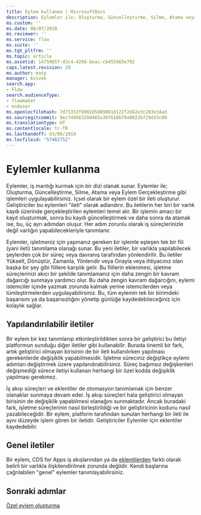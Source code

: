 ```yaml
---
title: Eylem kullanma | MicrosoftDocs
description: Eylemler ile; Oluşturma, Güncelleştirme, Silme, Atama veya Eylem Gerçekleştirme gibi işlemleri uygulayabilirsiniz. İçsel olarak bir eylem özel bir ileti oluşturur
ms.custom: ''
ms.date: 08/07/2018
ms.reviewer: ''
ms.service: flow
ms.suite: ''
ms.tgt_pltfrm: ''
ms.topic: article
ms.assetid: 1475985f-d3c4-429d-beac-cb455965e792
caps.latest.revision: 20
ms.author: matp
manager: kvivek
search.app:
- Flow
search.audienceType:
- flowmaker
- enduser
ms.openlocfilehash: 7d75332f8902d5889881d122f2d42e3c203e34ad
ms.sourcegitcommit: 9ecf4956320d465a3bf618b79a9023b729d33c89
ms.translationtype: HT
ms.contentlocale: tr-TR
ms.lasthandoff: 03/06/2019
ms.locfileid: "57462752"
---
```

# <a name="use-actions"></a>Eylemler kullanma

Eylemler, iş mantığı kurmak için bir dizi olanak sunar. Eylemler ile; Oluşturma, Güncelleştirme, Silme, Atama veya Eylem Gerçekleştirme gibi işlemleri uygulayabilirsiniz. İçsel olarak bir eylem özel bir ileti oluşturur. Geliştiriciler bu eylemleri "ileti" olarak adlandırır. Bu iletilerin her biri bir varlık kaydı üzerinde gerçekleştirilen eylemleri temel alır. Bir işlemin amacı bir kayıt oluşturmak, sonra bu kaydı güncelleştirmek ve daha sonra da atamak ise, bu, üç ayrı adımdan oluşur. Her adım zorunlu olarak iş süreçlerinizle değil varlığın yapabilecekleriyle tanımlanır.  
  
Eylemler, işletmeniz için yapmanız gereken bir işlemle eşleşen tek bir fiil (yani ileti) tanımlama olanağı sunar. Bu yeni iletiler, bir varlıkla yapılabilecek şeylerden çok bir süreç veya davranış tarafından yönlendirilir. Bu iletiler Yükselt, Dönüştür, Zamanla, Yönlendir veya Onayla veya ihtiyacınız olan başka bir şey gibi fiillere karşılık gelir. Bu fiillerin eklenmesi, işletme süreçlerinizi akıcı bir şekilde tanımlamanız için daha zengin bir kavram dağarcığı sunmaya yardımcı olur. Bu daha zengin kavram dağarcığını, eylemi istemciler içinde yazmak zorunda kalmak yerine istemcilerden veya tümleştirmelerden uygulayabilirsiniz. Bu, tüm eylemin tek bir birimdeki başarısını ya da başarısızlığını yönetip günlüğe kaydedebileceğiniz için kolaylık sağlar.  
  
<a name="BKMK_ConfigurableMessages"></a>   
## <a name="configurable-messages"></a>Yapılandırılabilir iletiler  
 Bir eylem bir kez tanımlanıp etkinleştirildikten sonra bir geliştirici bu iletiyi platformun sunduğu diğer iletiler gibi kullanabilir. Burada önemli bir fark, artık geliştirici olmayan birisinin de bir ileti kullanılırken yapılması gerekenlerde değişiklik yapabilmesidir. İşletme süreciniz değiştikçe eylemi adımları değiştirmek üzere yapılandırabilirsiniz. Süreç bağımsız değişkenleri değişmediği sürece iletiyi kullanan herhangi bir özel kodda değişiklik yapılması gerekmez.  
  
 İş akışı süreçleri ve eklentiler de otomasyon tanımlamak için benzer olanaklar sunmaya devam eder. İş akışı süreçleri hala geliştirici olmayan birisinin de değişiklik yapabilmesi olanağını sunmaktadır. Ancak buradaki fark, işletme süreçlerinin nasıl birleştirildiği ve bir geliştiricinin kodunu nasıl yazabileceğidir. Bir eylem, platform tarafından sunulan herhangi bir ileti ile aynı düzeyde işlem gören bir iletidir. Geliştiriciler Eylemler için eklentiler kaydedebilir.  
  
<a name="BKMK_GlobalMessages"></a>   
## <a name="global-messages"></a>Genel iletiler 
 
 Bir eylem, CDS for Apps iş akışlarından ya da [eklentilerden](/powerapps/developer/common-data-service/apply-business-logic-with-code?branch=master#create-a-plug-in) farklı olarak belirli bir varlıkla ilişkilendirilmek zorunda değildir. Kendi başlarına çağrılabilen "genel" eylemler tanımlayabilirsiniz.

## <a name="next-steps"></a>Sonraki adımlar

[Özel eylem oluşturma](create-actions.md)  
  

